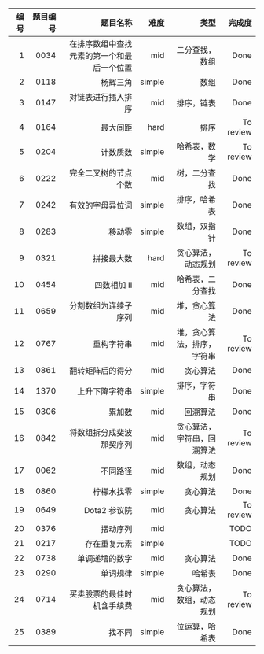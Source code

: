 |编号| 题目编号   | 题目名称   | 难度    |  类型  |完成度 |
| ---: | --------:   |-----:| -----:   | ----: | ----: |
| 1 | 0034     | 在排序数组中查找元素的第一个和最后一个位置 |  mid   | 二分查找，数组      |  Done   |
|2| 0118        | 杨辉三角   | simple      |  数组    |  Done   |
|3| 0147       | 对链表进行插入排序 |  mid    |   排序，链表   |     Done|
|4| 0164       | 最大间距   |hard    |   排序    |   To review  |
|5| 0204       | 计数质数  | simple    | 哈希表，数学      |To review     |
|6| 0222       | 完全二叉树的节点个数  | mid   |   树，二分查找    | Done    |
|7| 0242       | 	有效的字母异位词  |  simple  |   排序，哈希表    |  Done   |
|8| 0283       | 	移动零   | simple    |  数组，双指针    |  Done   |
|9| 0321       | 	拼接最大数  |  hard|   贪心算法，动态规划   |    To review |
|10| 0454       |  四数相加 II | mid|   哈希表，二分查找   |   Done |
|11| 0659       | 	分割数组为连续子序列  |mid   |堆，贪心算法       |   Done |
|12| 0767       | 	重构字符串 | mid    | 堆，贪心算法，排序，字符串      | To review    |
|13| 0861       | 翻转矩阵后的得分   | mid  |    贪心算法    |Done     |
|14| 1370       |  上升下降字符串 | simple       |排序，字符串       |  Done   |
|15| 0306       |  累加数 | mid       |回溯算法        |  Done |
|16| 0842       |  将数组拆分成斐波那契序列 | mid       |贪心算法，字符串，回溯算法       |  To review  |
|17| 0062       |  不同路径 | mid       |数组，动态规划       |  Done  |
|18| 0860       |  柠檬水找零 | simple     | 贪心算法       |  Done  |
|19| 0649       |  Dota2 参议院 | mid     | 贪心算法       | To review  |
|20| 0376       |  摆动序列 | mid     |        | TODO  |
|21| 0217       |  存在重复元素 | simple     |        | TODO  |
|22| 0738      |  单调递增的数字 | mid    |   贪心算法   | Done  |
|23| 0290      |  单词规律 | simple    |  哈希表   | Done  |
|24| 0714   |   买卖股票的最佳时机含手续费 | mid    |  贪心算法，数组，动态规划   | To review |
|25| 0389   |   找不同 | simple    |  位运算，哈希表   | Done |